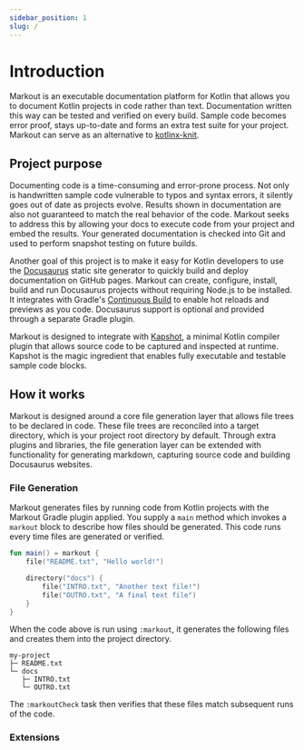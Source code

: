 ```yaml
---
sidebar_position: 1
slug: /
---
```


# Introduction

Markout is an executable documentation platform for Kotlin that
allows you to document Kotlin projects in code rather than text.
Documentation written this way can be tested and verified on every build.
Sample code becomes error proof, stays up-to-date and forms an
extra test suite for your project. Markout can serve as an alternative
to [kotlinx-knit](https://github.com/Kotlin/kotlinx-knit).

## Project purpose

Documenting code is a time-consuming and error-prone process.
Not only is handwritten sample code vulnerable to typos and syntax errors,
it silently goes out of date as projects evolve.
Results shown in documentation are also not guaranteed to match the
real behavior of the code. Markout seeks to address this by allowing
your docs to execute code from your project and embed the results.
Your generated documentation is checked into Git and used to perform
snapshot testing on future builds.

Another goal of this project is to make it easy for Kotlin developers to use the
[Docusaurus](https://docusaurus.io/) static site generator to quickly build
and deploy documentation on GitHub pages. Markout can create, configure, install, build
and run Docusaurus projects without requiring Node.js to be installed. It integrates
with Gradle's [Continuous Build](https://docs.gradle.org/current/userguide/command_line_interface.html#sec:continuous_build)
to enable hot reloads and previews as you code.
Docusaurus support is optional and provided through a separate Gradle plugin.

Markout is designed to integrate with [Kapshot](https://github.com/mfwgenerics/kapshot),
a minimal Kotlin compiler plugin that allows source code to be
captured and inspected at runtime.
Kapshot is the magic ingredient that enables fully executable and testable sample code blocks.

## How it works

Markout is designed around a core file generation layer that allows file trees to be declared in code.
These file trees are reconciled into a target directory, which is your project root directory by default.
Through extra plugins and libraries, the file generation layer can be extended with functionality for
generating markdown, capturing source code and building Docusaurus websites.

### File Generation

Markout generates files by running code from Kotlin projects with the Markout Gradle plugin applied.
You supply a `main` method which invokes a `markout` block to describe how files should be generated.
This code runs every time files are generated or verified.

```kotlin title="Main.kt"
fun main() = markout {
    file("README.txt", "Hello world!")

    directory("docs") {
        file("INTRO.txt", "Another text file!")
        file("OUTRO.txt", "A final text file")
    }
}
```

When the code above is run using `:markout`, it generates the following files
and creates them into the project directory.

```
my-project
├─ README.txt
└─ docs
   ├─ INTRO.txt
   └─ OUTRO.txt
```

The `:markoutCheck` task then verifies that these files match subsequent runs of the code.

### Extensions
